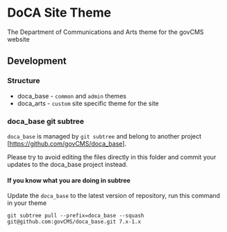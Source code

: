 DoCA Site Theme
===============

The Department of Communications and Arts theme for the govCMS website

## Development

### Structure

* doca_base - `common` and `admin` themes
* doca_arts - `custom` site specific theme for the site

### doca_base git subtree

`doca_base` is managed by `git subtree` and belong to another project [https://github.com/govCMS/doca_base].

Please try to avoid editing the files directly in this folder and commit your updates to the doca_base project instead.

#### If you know what you are doing in subtree

Update the `doca_base` to the latest version of repository, run this command in your theme

```
git subtree pull --prefix=doca_base --squash git@github.com:govCMS/doca_base.git 7.x-1.x
```
